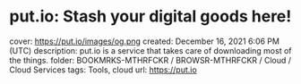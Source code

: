 # put.io: Stash your digital goods here!

cover: https://put.io/images/og.png
created: December 16, 2021 6:06 PM (UTC)
description: put.io is a service that takes care of downloading most of the things.
folder: BOOKMRKS-MTHRFCKR / BROWSR-MTHRFCKR / Cloud / Cloud Services
tags: Tools, cloud
url: https://put.io
